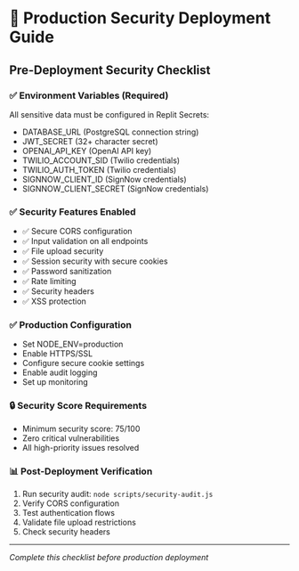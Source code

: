 # 🚀 Production Security Deployment Guide

## Pre-Deployment Security Checklist

### ✅ Environment Variables (Required)
All sensitive data must be configured in Replit Secrets:

- DATABASE_URL (PostgreSQL connection string)
- JWT_SECRET (32+ character secret)
- OPENAI_API_KEY (OpenAI API key)
- TWILIO_ACCOUNT_SID (Twilio credentials)
- TWILIO_AUTH_TOKEN (Twilio credentials)
- SIGNNOW_CLIENT_ID (SignNow credentials)
- SIGNNOW_CLIENT_SECRET (SignNow credentials)

### ✅ Security Features Enabled
- ✅ Secure CORS configuration
- ✅ Input validation on all endpoints
- ✅ File upload security
- ✅ Session security with secure cookies
- ✅ Password sanitization
- ✅ Rate limiting
- ✅ Security headers
- ✅ XSS protection

### ✅ Production Configuration
- Set NODE_ENV=production
- Enable HTTPS/SSL
- Configure secure cookie settings
- Enable audit logging
- Set up monitoring

### 🔒 Security Score Requirements
- Minimum security score: 75/100
- Zero critical vulnerabilities
- All high-priority issues resolved

### 📊 Post-Deployment Verification
1. Run security audit: `node scripts/security-audit.js`
2. Verify CORS configuration
3. Test authentication flows
4. Validate file upload restrictions
5. Check security headers

---
*Complete this checklist before production deployment*